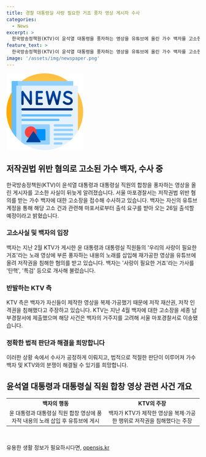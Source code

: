 ```yaml
---
title: 경찰 대통령실 사랑 필요한 거죠 풍자 영상 게시자 수사
categories:
  - News
excerpt: >
  한국방송정책원(KTV)이 윤석열 대통령을 풍자하는 영상을 유튜브에 올린 가수 백자를 고소한 사실이 알려졌습니다. 백자는 해당 고소에 대한 출석 요구를 받아 오는 26일 출석할 예정이라고 밝혀, KTV가 제작한 영상을 가공하여 유튜브에 올려 저작권을 침해한 혐의를 받고 있습니다. KTV는 백자가 자신들의 영상을 복제·가공했기 때문에 저작 재산권, 저작 인격권을 침해했다고 주장하고 있으며, 서울 마포경찰서가 수사 중에 있습니다.
feature_text: >
  한국방송정책원(KTV)이 윤석열 대통령을 풍자하는 영상을 유튜브에 올린 가수 백자를 고소한 사실이 알려졌습니다. 백자는 해당 고소에 대한 출석 요구를 받아 오는 26일 출석할 예정이라고 밝혀, KTV가 제작한 영상을 가공하여 유튜브에 올려 저작권을 침해한 혐의를 받고 있습니다. KTV는 백자가 자신들의 영상을 복제·가공했기 때문에 저작 재산권, 저작 인격권을 침해했다고 주장하고 있으며, 서울 마포경찰서가 수사 중에 있습니다.
image: '/assets/img/newspaper.png'
---
```


<p><img src="/assets/img/newspaper.png" alt="kimp 속보" /></p>

<h2 data-ke-size="size26">저작권법 위반 혐의로 고소된 가수 백자, 수사 중</h2>

<p data-ke-size="size16">한국방송정책원(KTV)이 윤석열 대통령과 대통령실 직원의 합창을 풍자하는 영상을 올린 게시자를 고소한 사실이 뒤늦게 알려졌습니다. 서울 마포경찰서는 저작권법 위반 혐의를 받는 가수 백자에 대한 고소장을 접수해 수사하고 있습니다. 백자는 자신의 유튜브 계정을 통해 해당 고소 건과 관련해 마포서로부터 출석 요구를 받아 오는 26일 출석할 예정이라고 밝혔습니다.</p>

<h3>고소사실 및 백자의 입장</h3>

<p data-ke-size="size16">백자는 지난 2월 KTV가 게시한 윤 대통령과 대통령실 직원들의 '우리의 사랑이 필요한 거죠'라는 노래 영상에 부른 풍자하는 내용의 노래를 삽입해 재가공한 영상을 유튜브에 올려 저작권을 침해한 혐의를 받고 있습니다. 백자는 '사랑이 필요한 거죠'라는 가사를 '탄핵', '특검' 등으로 개사해 불렀습니다.</p>

<h3>반발하는 KTV 측</h3>

<p data-ke-size="size16">KTV 측은 백자가 자신들이 제작한 영상을 복제·가공했기 때문에 저작 재산권, 저작 인격권을 침해했다고 주장하고 있습니다. KTV는 지난 4월 백자에 대한 고소장을 세종 남부경찰서에 제출했으며 해당 사건은 백자의 거주지를 고려해 서울 마포경찰서로 이송됐습니다.</p>

<h3>정확한 법적 판단과 해결을 희망합니다</h3>

<p data-ke-size="size16">이러한 상황 속에서 수사가 공정하게 이뤄지고, 법적으로 적절한 판단이 이루어져 가수 백자 및 KTV와의 분쟁이 해결될 수 있기를 희망합니다.</p>

<h2 data-ke-size="size26">윤석열 대통령과 대통령실 직원 합창 영상 관련 사건 개요</h2>

<table>
  <tr>
    <td style="text-align: center; height: 17px;"><b>백자의 행동</b></td>
    <td style="text-align: center; height: 17px;"><b>KTV의 주장</b></td>
  </tr>
  <tr>
    <td style="text-align: center; height: 17px;">윤 대통령과 대통령실 직원 합창 영상에 풍자적 내용의 노래 삽입 후 유튜브에 게시</td>
    <td style="text-align: center; height: 17px;">백자가 KTV가 제작한 영상을 복제·가공한 행위로 저작권을 침해했다는 주장</td>
  </tr>
</table>

<p data-ke-size="size16">&nbsp;</p>
유용한 생활 정보가 필요하시다면, <a href="https://opensis.kr" rel="dofollow">opensis.kr</a>


